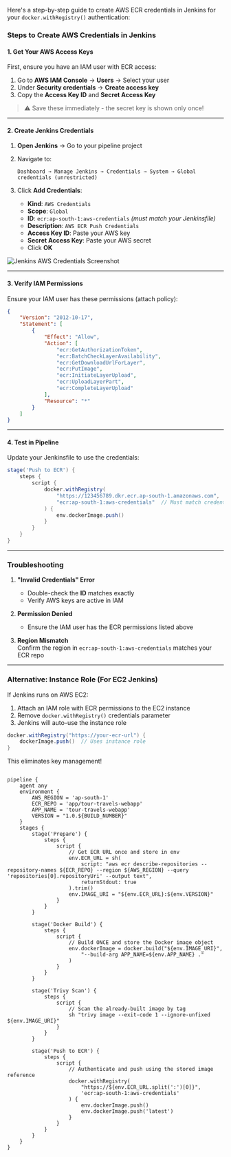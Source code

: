 Here's a step-by-step guide to create AWS ECR credentials in Jenkins for your `docker.withRegistry()` authentication:

### **Steps to Create AWS Credentials in Jenkins**

#### **1. Get Your AWS Access Keys**
First, ensure you have an IAM user with ECR access:
1. Go to **AWS IAM Console** → **Users** → Select your user
2. Under **Security credentials** → **Create access key**
3. Copy the **Access Key ID** and **Secret Access Key**

> ⚠️ Save these immediately - the secret key is shown only once!

---

#### **2. Create Jenkins Credentials**
1. **Open Jenkins** → Go to your pipeline project
2. Navigate to:
   ```
   Dashboard → Manage Jenkins → Credentials → System → Global credentials (unrestricted)
   ```
3. Click **Add Credentials**:

   - **Kind**: `AWS Credentials`
   - **Scope**: `Global`  
   - **ID**: `ecr:ap-south-1:aws-credentials` *(must match your Jenkinsfile)*  
   - **Description**: `AWS ECR Push Credentials`  
   - **Access Key ID**: Paste your AWS key  
   - **Secret Access Key**: Paste your AWS secret  
   - Click **OK**

![Jenkins AWS Credentials Screenshot](https://i.imgur.com/JQ4W5vL.png)

---

#### **3. Verify IAM Permissions**
Ensure your IAM user has these permissions (attach policy):
```json
{
    "Version": "2012-10-17",
    "Statement": [
        {
            "Effect": "Allow",
            "Action": [
                "ecr:GetAuthorizationToken",
                "ecr:BatchCheckLayerAvailability",
                "ecr:GetDownloadUrlForLayer",
                "ecr:PutImage",
                "ecr:InitiateLayerUpload",
                "ecr:UploadLayerPart",
                "ecr:CompleteLayerUpload"
            ],
            "Resource": "*"
        }
    ]
}
```

---

#### **4. Test in Pipeline**
Update your Jenkinsfile to use the credentials:
```groovy
stage('Push to ECR') {
    steps {
        script {
            docker.withRegistry(
                "https://123456789.dkr.ecr.ap-south-1.amazonaws.com",
                "ecr:ap-south-1:aws-credentials"  // Must match credential ID
            ) {
                env.dockerImage.push()
            }
        }
    }
}
```

---

### **Troubleshooting**
1. **"Invalid Credentials" Error**  
   - Double-check the **ID** matches exactly  
   - Verify AWS keys are active in IAM  

2. **Permission Denied**  
   - Ensure the IAM user has the ECR permissions listed above  

3. **Region Mismatch**  
   Confirm the region in `ecr:ap-south-1:aws-credentials` matches your ECR repo  

---

### **Alternative: Instance Role (For EC2 Jenkins)**
If Jenkins runs on AWS EC2:
1. Attach an IAM role with ECR permissions to the EC2 instance  
2. Remove `docker.withRegistry()` credentials parameter  
3. Jenkins will auto-use the instance role  

```groovy
docker.withRegistry("https://your-ecr-url") {
    dockerImage.push()  // Uses instance role
}
``` 

This eliminates key management!


```Jenkinsfile

pipeline {
    agent any
    environment {
        AWS_REGION = 'ap-south-1'
        ECR_REPO = 'app/tour-travels-webapp'
        APP_NAME = 'tour-travels-webapp'
        VERSION = "1.0.${BUILD_NUMBER}"
    }
    stages {
        stage('Prepare') {
            steps {
                script {
                    // Get ECR URL once and store in env
                    env.ECR_URL = sh(
                        script: "aws ecr describe-repositories --repository-names ${ECR_REPO} --region ${AWS_REGION} --query 'repositories[0].repositoryUri' --output text",
                        returnStdout: true
                    ).trim()
                    env.IMAGE_URI = "${env.ECR_URL}:${env.VERSION}"
                }
            }
        }

        stage('Docker Build') {
            steps {
                script {
                    // Build ONCE and store the Docker image object
                    env.dockerImage = docker.build("${env.IMAGE_URI}", 
                        "--build-arg APP_NAME=${env.APP_NAME} ."
                    )
                }
            }
        }

        stage('Trivy Scan') {
            steps {
                script {
                    // Scan the already-built image by tag
                    sh "trivy image --exit-code 1 --ignore-unfixed ${env.IMAGE_URI}"
                }
            }
        }

        stage('Push to ECR') {
            steps {
                script {
                    // Authenticate and push using the stored image reference
                    docker.withRegistry(
                        "https://${env.ECR_URL.split(':')[0]}", 
                        'ecr:ap-south-1:aws-credentials'
                    ) {
                        env.dockerImage.push()
                        env.dockerImage.push('latest')
                    }
                }
            }
        }
    }
}

```

